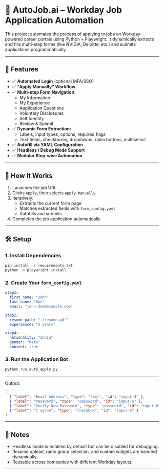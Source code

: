 # 💼 AutoJob.ai – Workday Job Application Automation

This project automates the process of applying to jobs on Workday-powered career portals using Python + Playwright. It dynamically extracts and fills multi-step forms (like NVIDIA, Deloitte, etc.) and submits applications programmatically.

---

## 🚀 Features

- ✅ **Automated Login** (optional MFA/SSO)
- ✅ **"Apply Manually" Workflow**
- ✅ **Multi-step Form Navigation:**
  - My Information
  - My Experience
  - Application Questions
  - Voluntary Disclosures
  - Self Identify
  - Review & Submit
- ✅ **Dynamic Form Extraction:**
  - Labels, input types, options, required flags
  - Text fields, checkboxes, dropdowns, radio buttons, multiselect
- ✅ **Autofill via YAML Configuration**
- ✅ **Headless / Debug Mode Support**
- ✅ **Modular Step-wise Automation**

---

## 🧠 How It Works

1. Launches the job URL
2. Clicks `Apply`, then selects `Apply Manually`
3. Iteratively:
   - Extracts the current form page
   - Matches extracted fields with `form_config.yaml`
   - Autofills and submits
4. Completes the job application automatically

---

## 🛠️ Setup

### 1. Install Dependencies

```bash
pip install -r requirements.txt
python -m playwright install
```

### 2. Create Your `form_config.yaml`

```yaml
step1:
  first_name: "John"
  last_name: "Doe"
  email: "john.doe@example.com"

step2:
  resume_path: "./resume.pdf"
  experience: "5 years"

step4:
  nationality: "India"
  gender: "Male"
  consent: true
```

### 3. Run the Application Bot

```bash
python run_auto_apply.py
```

---

Output:

```json
[
  { "label": "Email Address", "type": "text", "id": "input-4" },
  { "label": "Password", "type": "password", "id": "input-5" },
  { "label": "Verify New Password", "type": "password", "id": "input-6" },
  { "label": "I agree", "type": "checkbox", "id": "input-8" }
]
```

---

## 📌 Notes

- Headless mode is enabled by default but can be disabled for debugging.
- Resume upload, radio group selection, and custom widgets are handled dynamically.
- Reusable across companies with different Workday layouts.

---
